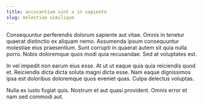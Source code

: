 ```yaml
---
title: accusantium sint a in sapiente
slug: molestiae similique
---
```


Consequuntur perferendis dolorum sapiente aut vitae. Omnis in tenetur quaerat distinctio ex aliquam nemo. Assumenda ipsum consequuntur molestiae eius praesentium. Sunt corrupti in quaerat autem sit quia nulla porro. Nobis doloremque quos modi quia recusandae. Sed at voluptates est.

In vel impedit non earum eius esse. At ut ut eaque quia quia reiciendis quod et. Reiciendis dicta dicta soluta magni dicta esse. Nam eaque dignissimos ipsa est doloribus doloremque quos eveniet quas. Culpa delectus voluptas.

Nulla ex iusto fugiat quis. Nostrum et aut quasi provident. Omnis error et nam sed commodi aut.
